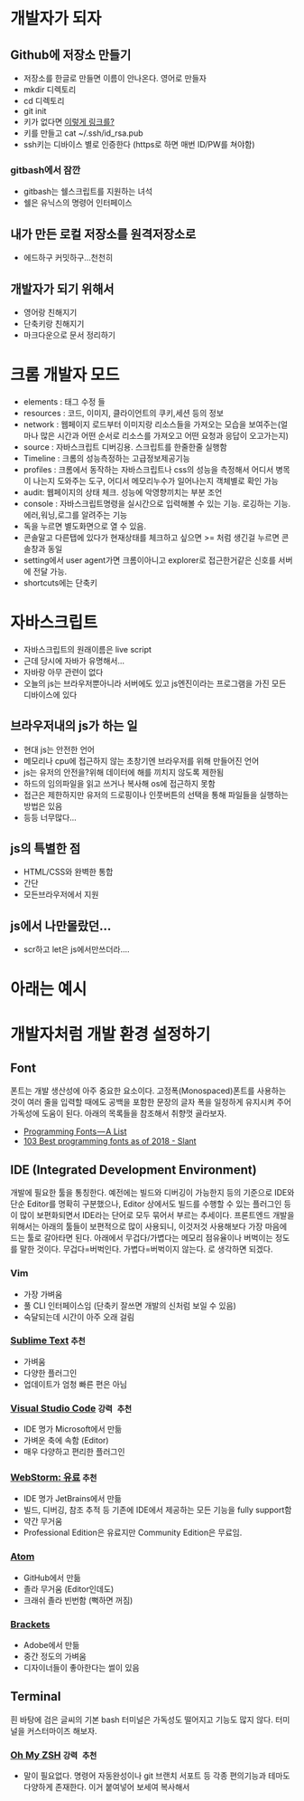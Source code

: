 # 개발자가 되자
## Github에 저장소 만들기
* 저장소를 한글로 만들면 이름이 안나온다. 영어로 만들자
* mkdir 디렉토리
* cd 디렉토리
* git init
* 키가 없다면 [이렇게 링크를?](https://help.github.com/articles/generating-a-new-ssh-key-and-adding-it-to-the-ssh-agent/)
* 키를 만들고 cat ~/.ssh/id_rsa.pub
* ssh키는 디바이스 별로 인증한다 (https로 하면 매번 ID/PW를 쳐야함)

### gitbash에서 잠깐
* gitbash는 쉘스크립트를 지원하는 녀석
* 쉘은 유닉스의 명령어 인터페이스

## 내가 만든 로컬 저장소를 원격저장소로
* 에드하구 커밋하구...천천히

## 개발자가 되기 위해서
* 영어랑 친해지기
* 단축키랑 친해지기
* 마크다운으로 문서 정리하기

# 크롬 개발자 모드
* elements : 태그 수정 들
* resources : 코드, 이미지, 클라이언트의 쿠키,세션 등의 정보
* network : 웹페이지 로드부터 이미지랑 리소스들을 가져오는 모습을 보여주는(얼마나 많은 시간과 어떤 순서로 리소스를 가져오고 어떤 요청과 응답이 오고가는지)
* source : 자바스크립트 디버깅용. 스크립트를 한줄한줄 실행함
* Timeline : 크롬의 성능측정하는 고급정보제공기능
* profiles : 크롬에서 동작하는 자바스크립트나 css의 성능을 측정해서 어디서 병목이 나는지 도와주는 도구, 어디서 메모리누수가 일어나는지 객체별로 확인 가능
* audit: 웹페이지의 상태 체크. 성능에 악영향끼치는 부분 조언
* console : 자바스크립트명령을 실시간으로 입력해볼 수 있는 기능. 로깅하는 기능. 에러,워닝,로그를 알려주는 기능
* 독을 누르면 별도화면으로 열 수 있음.
* 콘솔말고 다른탭에 있다가 현재상태를 체크하고 싶으면 >= 처럼 생긴걸 누르면 콘솔창과 동일
* setting에서 user agent가면 크롬이아니고 explorer로 접근한거같은 신호를 서버에 전달 가능.
* shortcuts에는 단축키

# 자바스크립트
* 자바스크립트의 원래이름은 live script
* 근데 당시에 자바가 유명해서...
* 자바랑 아무 관련이 없다
* 오늘의 js는 브라우저뿐아니라 서버에도 있고 js엔진이라는 프로그램을 가진 모든 디바이스에 있다

## 브라우저내의 js가 하는 일
* 현대 js는 안전한 언어
* 메모리나 cpu에 접근하지 않는 초창기엔 브라우저를 위해 만들어진 언어
* js는 유저의 안전을?위해 데이터에 해를 끼치지 않도록 제한됨
* 하드의 임의파일을 읽고 쓰거나 복사해 os에 접근하지 못함
* 접근은 제한하지만 유저의 드로핑이나 인풋버튼의 선택을 통해 파일들을 실행하는 방법은 있음
* 등등 너무많다...

## js의 특별한 점
* HTML/CSS와 완벽한 통합
* 간단
* 모든브라우저에서 지원

## js에서 나만몰랐던...
* scr하고 let은 js에서만쓰더라....


# 아래는 예시

# 개발자처럼 개발 환경 설정하기

## Font
폰트는 개발 생산성에 아주 중요한 요소이다. 고정폭(Monospaced)폰트를 사용하는 것이 여러 줄을 입력할 때에도 공백을 포함한 문장의 글자 폭을 일정하게 유지시켜 주어 가독성에 도움이 된다. 아래의 목록들을 참조해서 취향껏 골라보자.
* [Programming Fonts — A List](https://medium.com/@caulfieldOwen/programming-fonts-a-visual-guide-567fc210d2c6)
* [103 Best programming fonts as of 2018 - Slant](https://www.slant.co/topics/67/~best-programming-fonts)

## IDE (Integrated Development Environment)
개발에 필요한 툴을 통칭한다. 예전에는 빌드와 디버깅이 가능한지 등의 기준으로 IDE와 단순 Editor를 명확히 구분했으나, Editor 상에서도 빌드를 수행할 수 있는 플러그인 등이 많이 보편화되면서 IDE라는 단어로 모두 묶어서 부르는 추세이다. 프론트엔드 개발을 위해서는 아래의 툴들이 보편적으로 많이 사용되니, 이것저것 사용해보다 가장 마음에 드는 툴로 갈아타면 된다. 아래에서 무겁다/가볍다는 메모리 점유율이나 버벅이는 정도를 말한 것이다. 무겁다=버벅인다. 가볍다=버벅이지 않는다. 로 생각하면 되겠다.

### Vim
* 가장 가벼움
* 풀 CLI 인터페이스임 (단축키 잘쓰면 개발의 신처럼 보일 수 있음)
* 숙달되는데 시간이 아주 오래 걸림

### [Sublime Text](https://www.sublimetext.com/) `추천`
* 가벼움
* 다양한 플러그인
* 업데이트가 엄청 빠른 편은 아님

### [Visual Studio Code](https://code.visualstudio.com/) `강력 추천`
* IDE 명가 Microsoft에서 만듦
* 가벼운 축에 속함 (Editor)
* 매우 다양하고 편리한 플러그인

### [WebStorm: 유료](https://www.jetbrains.com/webstorm/) `추천`
* IDE 명가 JetBrains에서 만듦
* 빌드, 디버깅, 참조 추적 등 기존에 IDE에서 제공하는 모든 기능을 fully support함
* 약간 무거움
* Professional Edition은 유료지만 Community Edition은 무료임.

### [Atom](https://atom.io/)
* GitHub에서 만듦
* 졸라 무거움 (Editor인데도)
* 크래쉬 졸라 빈번함 (뻑하면 꺼짐)

### [Brackets](http://brackets.io/)
* Adobe에서 만듦
* 중간 정도의 가벼움
* 디자이너들이 좋아한다는 썰이 있음

## Terminal
흰 바탕에 검은 글씨의 기본 bash 터미널은 가독성도 떨어지고 기능도 많지 않다. 터미널을 커스터마이즈 해보자.

### [Oh My ZSH](https://ohmyz.sh/) `강력 추천`
* 말이 필요없다. 명령어 자동완성이나 git 브랜치 서포트 등 각종 편의기능과 테마도 다양하게 존재한다.
이거 붙여넣어 보세여
복사해서